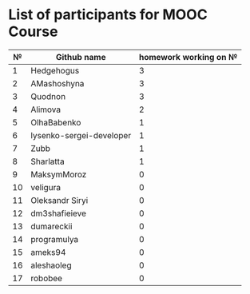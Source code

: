 # List of participants for MOOC Course

|№|Github name| homework working on № |
|-|-----------|----------|
| 1|Hedgehogus| 3 |
| 2|AMashoshyna|  3|
| 3|Quodnon	     |	3	|
| 4|Alimova|  2|
| 5|OlhaBabenko|  1 |
| 6|lysenko-sergei-developer   |	1	|
|7|Zubb|1|
|8|Sharlatta|1|
|9|MaksymMoroz|0|
| 10|veligura	   |	0	|
|11 |Oleksandr Siryi |	0	|
| 12|dm3shafieieve |	0	|
| 13|dumareckii	|	0	|
| 14|programulya	|	0	|
| 15|ameks94	    |	0|	
| 16|aleshaoleg	|	0 |	 
| 17|robobee       |0|
